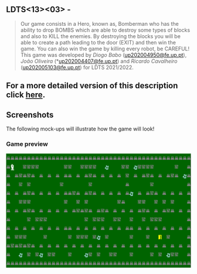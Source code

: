 ## LDTS<13><03> - <BOMBERMAN>
> Our game consists in a Hero, known as, Bomberman who has the ability to drop BOMBS which are able to destroy some types of blocks and also to KILL the enemies. By destroying the blocks you will be able to create a path leading to the door (EXIT) and then win the game. You can also win the game by killing every robot, be CAREFUL!
This game was developed by *Diogo Babo* (up202004950@fe.up.pt), *João Oliveira* (*up202004407@fe.up.pt) and *Ricardo Cavalheiro* (up202005103@fe.up.pt) for LDTS 2021/2022.

## For a more detailed version of this description click [here](./docs/README.md).
  
## Screenshots
  
The following mock-ups will illustrate how the game will look!
### Game preview
![img](docs/images/screenshots/jogoreal.png)
